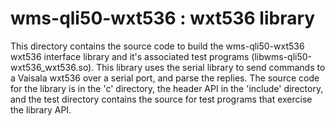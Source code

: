 # wms-qli50-wxt536 : wxt536 library

This directory contains the source code to build the wms-qli50-wxt536 wxt536 interface library and it's associated test programs (libwms-qli50-wxt536_wxt536.so). This library uses the serial library to send commands to a Vaisala wxt536 over a serial port, and parse the replies. The source code for the library is in the 'c' directory, the header API in the 'include' directory, and the test directory contains the source for test programs that exercise the library API.
